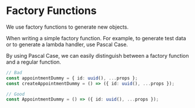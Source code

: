 # Factory Functions

We use factory functions to generate new objects.

When writing a simple factory function. For example, to generate test data or to generate a lambda handler, use Pascal Case.

By using Pascal Case, we can easily distinguish between a factory function and a regular function.

```ts
// Bad
const appointmentDummy = { id: uuid(), ...props };
const createAppointmentDummy = () => ({ id: uuid(), ...props });

// Good
const AppointmentDummy = () => ({ id: uuid(), ...props });
```
